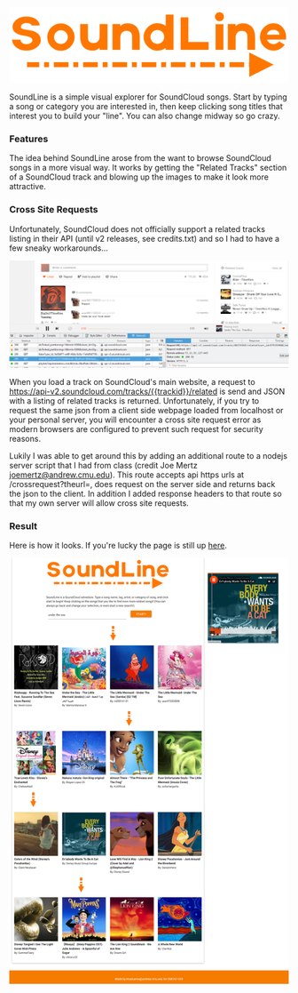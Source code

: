 ![SoundLine logo](https://raw.githubusercontent.com/purelogiq/soundline/master/soundline_logo.png)

SoundLine is a simple visual explorer for SoundCloud songs. Start by typing a song or category you are interested in, then keep clicking song titles that interest you to build your "line". You can also change midway so go crazy.

### Features
The idea behind SoundLine arose from the want to browse SoundCloud songs in a more visual way. 
It works by getting the "Related Tracks" section of a SoundCloud track and blowing up the images to make it look more attractive. 

### Cross Site Requests
Unfortunately, SoundCloud does not officially support a related tracks listing in their API (until v2 releases, see credits.txt) and so I had to have a few sneaky workarounds...

![SoundLine relatedreq](https://raw.githubusercontent.com/purelogiq/soundline/master/relatedreq.png)

When you load a track on SoundCloud's main website, a request to https://api-v2.soundcloud.com/tracks/{{trackid}}/related is send and JSON with a listing of related tracks is returned. Unfortunately, if you try to request the same json from a client side webpage loaded from localhost or your personal server, you will encounter a cross site request error as modern browsers are configured to prevent such request for security reasons.

Lukily I was able to get around this by adding an additional route to a nodejs server script that I had from class (credit Joe Mertz joemertz@andrew.cmu.edu). This route accepts api https urls at /crossrequest?theurl=, does request on the server side and returns back the json to the client. In addition I added response headers to that route so that my own server will allow cross site requests.

### Result
Here is how it looks.
If you're lucky the page is still up [here](http://nodejs67328-cmuimadueme.rhcloud.com/soundline/soundline.html).

![SoundLine SS](https://raw.githubusercontent.com/purelogiq/soundline/master/screenshot.png)

